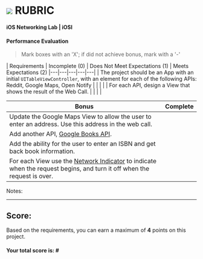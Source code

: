 # ![](https://ga-dash.s3.amazonaws.com/production/assets/logo-9f88ae6c9c3871690e33280fcf557f33.png) RUBRIC
**iOS Networking Lab | iOSI** 	 						


#### Performance Evaluation
> Mark boxes with an 'X'; if did not achieve bonus, mark with a '-'

| Requirements | Incomplete (0) | Does Not Meet Expectations (1) | Meets Expectations (2)
|---|---|---|---|---|
| The project should be an App with an initial `UITableViewController`, with an element for each of the following APIs: Reddit, Google Maps, Open Notify  | | | |
| For each API, design a View that shows the result of the Web Call. | | | | 

| Bonus | Complete |
|---|---|
| Update the Google Maps View to allow the user to enter an address. Use this address in the web call. | |
| Add another API, [Google Books API](https://www.googleapis.com/books/v1/volumes?q=isbn:0747532699). | |
| Add the ability for the user to enter an ISBN and get back book information. | |
| For each View use the [Network Indicator](http://stackoverflow.com/questions/10299889/how-to-turn-on-the-network-indicator-in-the-ios-status-bar) to indicate when the request begins, and turn it off when the request is over. | |


Notes:

<!-- > Example: Your getting the hang of this!  Be sure to practice proper indentation and spacing.  Nice work! On line (INSERT SPECIFIC LINE NUMBER) in the (INSERT SPECIFIC FILE NAME) you (INSERT SPECIFIC CRITIQUE). Also, on line (INSERT SPECIFIC LINE NUMBER) in the (INSERT SPECIFIC FILE NAME) you (INSERT SPECIFIC CRITIQUE -->



---

## Score:
Based on the requirements, you can earn a maximum of  **4**  points on this project.

#### Your total score is: **#**







